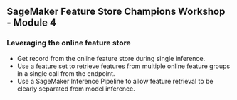 ## SageMaker Feature Store Champions Workshop - Module 4

### Leveraging the online feature store

* Get record from the online feature store during single inference.
* Use a feature set to retrieve features from multiple online feature groups in a single call from the endpoint.
* Use a SageMaker Inference Pipeline to allow feature retrieval to be clearly separated from model inference.